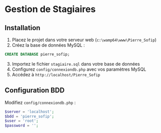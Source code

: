# Gestion de Stagiaires

## Installation

1. Placez le projet dans votre serveur web (`c:\wamp64\www\Pierre_Sofip`)
2. Créez la base de données MySQL :

```sql
CREATE DATABASE pierre_sofip;
```

3. Importez le fichier `stagiaire.sql` dans votre base de données
4. Configurez `config/connexiondb.php` avec vos paramètres MySQL
5. Accédez à `http://localhost/Pierre_Sofip`

## Configuration BDD

Modifiez `config/connexiondb.php` :

```php
$server = 'localhost';
$bdd = 'pierre_sofip';
$user = 'root';
$password = '';
```
